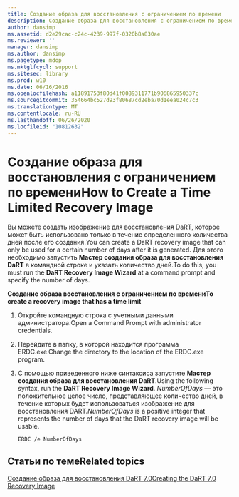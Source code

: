 ```yaml
---
title: Создание образа для восстановления с ограничением по времени
description: Создание образа для восстановления с ограничением по времени
author: dansimp
ms.assetid: d2e29cac-c24c-4239-997f-0320b8a830ae
ms.reviewer: ''
manager: dansimp
ms.author: dansimp
ms.pagetype: mdop
ms.mktglfcycl: support
ms.sitesec: library
ms.prod: w10
ms.date: 06/16/2016
ms.openlocfilehash: a11891753f80d41f0089311771b906865950337c
ms.sourcegitcommit: 354664bc527d93f80687cd2eba70d1eea024c7c3
ms.translationtype: MT
ms.contentlocale: ru-RU
ms.lasthandoff: 06/26/2020
ms.locfileid: "10812632"
---
```

# <span data-ttu-id="08672-103">Создание образа для восстановления с ограничением по времени</span><span class="sxs-lookup"><span data-stu-id="08672-103">How to Create a Time Limited Recovery Image</span></span>


<span data-ttu-id="08672-104">Вы можете создать изображение для восстановления DaRT, которое может быть использовано только в течение определенного количества дней после его создания.</span><span class="sxs-lookup"><span data-stu-id="08672-104">You can create a DaRT recovery image that can only be used for a certain number of days after it is generated.</span></span> <span data-ttu-id="08672-105">Для этого необходимо запустить **Мастер создания образа для восстановления DaRT** в командной строке и указать количество дней.</span><span class="sxs-lookup"><span data-stu-id="08672-105">To do this, you must run the **DaRT Recovery Image Wizard** at a command prompt and specify the number of days.</span></span>

**<span data-ttu-id="08672-106">Создание образа восстановления с ограничением по времени</span><span class="sxs-lookup"><span data-stu-id="08672-106">To create a recovery image that has a time limit</span></span>**

1.  <span data-ttu-id="08672-107">Откройте командную строка с учетными данными администратора.</span><span class="sxs-lookup"><span data-stu-id="08672-107">Open a Command Prompt with administrator credentials.</span></span>

2.  <span data-ttu-id="08672-108">Перейдите в папку, в которой находится программа ERDC.exe.</span><span class="sxs-lookup"><span data-stu-id="08672-108">Change the directory to the location of the ERDC.exe program.</span></span>

3.  <span data-ttu-id="08672-109">С помощью приведенного ниже синтаксиса запустите **Мастер создания образа для восстановления DaRT**.</span><span class="sxs-lookup"><span data-stu-id="08672-109">Using the following syntax, run the **DaRT Recovery Image Wizard**.</span></span> <span data-ttu-id="08672-110">*NumberOfDays* — это положительное целое число, представляющее количество дней, в течение которых будет использоваться изображение для восстановления DART.</span><span class="sxs-lookup"><span data-stu-id="08672-110">*NumberOfDays* is a positive integer that represents the number of days that the DaRT recovery image will be usable.</span></span>

    ``` syntax
    ERDC /e NumberOfDays
    ```

## <span data-ttu-id="08672-111">Статьи по теме</span><span class="sxs-lookup"><span data-stu-id="08672-111">Related topics</span></span>


[<span data-ttu-id="08672-112">Создание образа для восстановления DaRT 7.0</span><span class="sxs-lookup"><span data-stu-id="08672-112">Creating the DaRT 7.0 Recovery Image</span></span>](creating-the-dart-70-recovery-image-dart-7.md)

 

 





